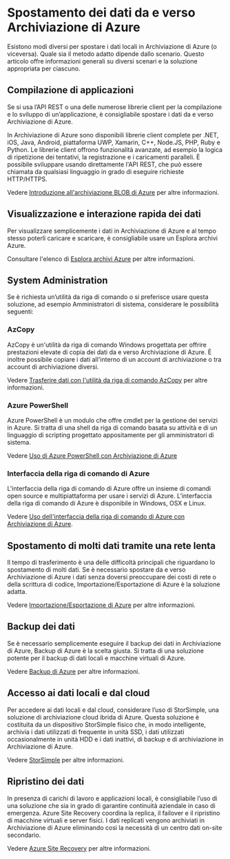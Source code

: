 <properties
	pageTitle="Spostamento dei dati da e verso Archiviazione di Azure | Microsoft Azure"
	description="In questo articolo sono raccolte informazioni generali sulle diverse soluzioni per spostare i dati da e verso Archiviazione di Azure."
	services="storage"
	documentationCenter=""
	authors="micurd"
	manager="jahogg"
	editor="tysonn"/>

<tags
	ms.service="storage"
	ms.workload="storage"
	ms.tgt_pltfrm="na"
	ms.devlang="na"
	ms.topic="article"
	ms.date="03/18/2016"
	ms.author="micurd"/>

# Spostamento dei dati da e verso Archiviazione di Azure

Esistono modi diversi per spostare i dati locali in Archiviazione di Azure (o viceversa). Quale sia il metodo adatto dipende dallo scenario. Questo articolo offre informazioni generali su diversi scenari e la soluzione appropriata per ciascuno.

## Compilazione di applicazioni

Se si usa l’API REST o una delle numerose librerie client per la compilazione e lo sviluppo di un’applicazione, è consigliabile spostare i dati da e verso Archiviazione di Azure.

In Archiviazione di Azure sono disponibili librerie client complete per .NET, iOS, Java, Android, piattaforma UWP, Xamarin, C++, Node.JS, PHP, Ruby e Python. Le librerie client offrono funzionalità avanzate, ad esempio la logica di ripetizione dei tentativi, la registrazione e i caricamenti paralleli. È possibile sviluppare usando direttamente l'API REST, che può essere chiamata da qualsiasi linguaggio in grado di eseguire richieste HTTP/HTTPS.

Vedere [Introduzione all'archiviazione BLOB di Azure](storage-dotnet-how-to-use-blobs.md) per altre informazioni.

## Visualizzazione e interazione rapida dei dati

Per visualizzare semplicemente i dati in Archiviazione di Azure e al tempo stesso poterli caricare e scaricare, è consigliabile usare un Esplora archivi Azure.

Consultare l'elenco di [Esplora archivi Azure](storage-explorers.md) per altre informazioni.

## System Administration

Se è richiesta un’utilità da riga di comando o si preferisce usare questa soluzione, ad esempio Amministratori di sistema, considerare le possibilità seguenti:

### AzCopy

AzCopy è un'utilità da riga di comando Windows progettata per offrire prestazioni elevate di copia dei dati da e verso Archiviazione di Azure. È inoltre possibile copiare i dati all'interno di un account di archiviazione o tra account di archiviazione diversi.

Vedere [Trasferire dati con l'utilità da riga di comando AzCopy](storage-use-azcopy.md) per altre informazioni.

### Azure PowerShell

Azure PowerShell è un modulo che offre cmdlet per la gestione dei servizi in Azure. Si tratta di una shell da riga di comando basata su attività e di un linguaggio di scripting progettato appositamente per gli amministratori di sistema.

Vedere [Uso di Azure PowerShell con Archiviazione di Azure](storage-powershell-guide-full.md)

### Interfaccia della riga di comando di Azure

L'interfaccia della riga di comando di Azure offre un insieme di comandi open source e multipiattaforma per usare i servizi di Azure. L’interfaccia della riga di comando di Azure è disponibile in Windows, OSX e Linux.

Vedere [Uso dell'interfaccia della riga di comando di Azure con Archiviazione di Azure](storage-azure-cli.md).

## Spostamento di molti dati tramite una rete lenta

Il tempo di trasferimento è una delle difficoltà principali che riguardano lo spostamento di molti dati. Se è necessario spostare da e verso Archiviazione di Azure i dati senza doversi preoccupare dei costi di rete o della scrittura di codice, Importazione/Esportazione di Azure è la soluzione adatta.

Vedere [Importazione/Esportazione di Azure](storage-import-export-service.md) per altre informazioni.

## Backup dei dati

Se è necessario semplicemente eseguire il backup dei dati in Archiviazione di Azure, Backup di Azure è la scelta giusta. Si tratta di una soluzione potente per il backup di dati locali e macchine virtuali di Azure.

Vedere [Backup di Azure](../backup/backup-introduction-to-azure-backup.md) per altre informazioni.

## Accesso ai dati locali e dal cloud

Per accedere ai dati locali e dal cloud, considerare l’uso di StorSimple, una soluzione di archiviazione cloud ibrida di Azure. Questa soluzione è costituita da un dispositivo StorSimple fisico che, in modo intelligente, archivia i dati utilizzati di frequente in unità SSD, i dati utilizzati occasionalmente in unità HDD e i dati inattivi, di backup e di archiviazione in Archiviazione di Azure.

Vedere [StorSimple](../storsimple/storsimple-overview.md) per altre informazioni.

## Ripristino dei dati

In presenza di carichi di lavoro e applicazioni locali, è consigliabile l’uso di una soluzione che sia in grado di garantire continuità aziendale in caso di emergenza. Azure Site Recovery coordina la replica, il failover e il ripristino di macchine virtuali e server fisici. I dati replicati vengono archiviati in Archiviazione di Azure eliminando così la necessità di un centro dati on-site secondario.

Vedere [Azure Site Recovery](../site-recovery/site-recovery-overview.md) per altre informazioni.

<!---HONumber=AcomDC_0323_2016-->